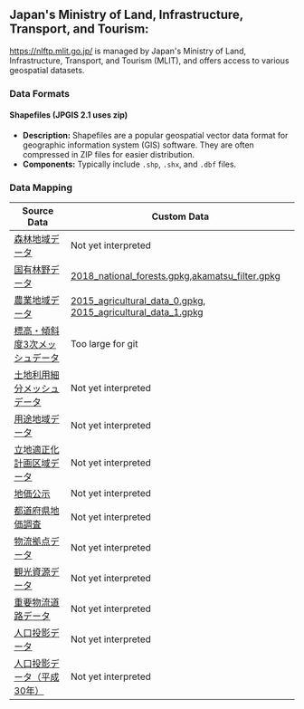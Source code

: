 ## Japan's Ministry of Land, Infrastructure, Transport, and Tourism: 
https://nlftp.mlit.go.jp/ is managed by Japan's Ministry of Land, Infrastructure, Transport, and Tourism (MLIT), and offers access to various geospatial datasets.

### Data Formats

#### Shapefiles (JPGIS 2.1 uses zip)

- **Description:** Shapefiles are a popular geospatial vector data format for geographic information system (GIS) software. They are often compressed in ZIP files for easier distribution.
- **Components:** Typically include `.shp`, `.shx`, and `.dbf` files.

### Data Mapping

| Source Data                                                                           | Custom Data                                                                                                                                                                                                                            |
|---------------------------------------------------------------------------------------|----------------------------------------------------------------------------------------------------------------------------------------------------------------------------------------------------------------------------------------|
| [森林地域データ](https://nlftp.mlit.go.jp/ksj/index.html)                                    | Not yet interpreted                                                                                                                                                                                                                    |
| [国有林野データ](https://nlftp.mlit.go.jp/ksj/gml/datalist/KsjTmplt-A13-2015.html)           | [2018_national_forests.gpkg](..%2F..%2Fmain%2Fdata%2Fcustom_data%2Fforest_data%2F2018_national_forests.gpkg),[akamatsu_filter.gpkg](..%2F..%2Fmain%2Fdata%2Fcustom_data%2Fforest_data%2Fakamatsu_filter.gpkg)                          |
| [農業地域データ](https://nlftp.mlit.go.jp/ksj/gml/datalist/KsjTmplt-A12.html)                | [2015_agricultural_data_0.gpkg](..%2F..%2Fmain%2Fdata%2Fcustom_data%2Fforest_data%2F2015_agricultural_data_0.gpkg), [2015_agricultural_data_1.gpkg](..%2F..%2Fmain%2Fdata%2Fcustom_data%2Fforest_data%2F2015_agricultural_data_1.gpkg) |
| [標高・傾斜度3次メッシュデータ](https://nlftp.mlit.go.jp/ksj/gml/datalist/KsjTmplt-G04-a.html)      | Too large for git                                                                                                                                                                                                                      |
| [土地利用細分メッシュデータ](https://nlftp.mlit.go.jp/ksj/gml/datalist/KsjTmplt-L03-b-2021.html)   | Not yet interpreted                                                                                                                                                                                                                    |
| [用途地域データ](https://nlftp.mlit.go.jp/ksj/gml/datalist/KsjTmplt-A29-2019.html)           | Not yet interpreted                                                                                                                                                                                                                    |
| [立地適正化計画区域データ](https://nlftp.mlit.go.jp/ksj/gml/datalist/KsjTmplt-A50-2020.html)      | Not yet interpreted                                                                                                                                                                                                                    |
| [地価公示](https://nlftp.mlit.go.jp/ksj/gml/datalist/KsjTmplt-L01-2024.html)              | Not yet interpreted                                                                                                                                                                                                                    |
| [都道府県地価調査](https://nlftp.mlit.go.jp/ksj/gml/datalist/KsjTmplt-L02-2023.html)          | Not yet interpreted                                                                                                                                                                                                                    |
| [物流拠点データ](https://nlftp.mlit.go.jp/ksj/gml/datalist/KsjTmplt-P31.html)                | Not yet interpreted                                                                                                                                                                                                                    |
| [観光資源データ](https://nlftp.mlit.go.jp/ksj/gml/datalist/KsjTmplt-P12-2014.html)           | Not yet interpreted                                                                                                                                                                                                                    |
| [重要物流道路データ](https://nlftp.mlit.go.jp/ksj/gml/datalist/KsjTmplt-N12-2021.html)         | Not yet interpreted                                                                                                                                                                                                                    |
| [人口投影データ](https://nlftp.mlit.go.jp/ksj/gml/datalist/KsjTmplt-mesh1000.html)           | Not yet interpreted                                                                                                                                                                                                                    |
| [人口投影データ（平成30年）](https://nlftp.mlit.go.jp/ksj/gml/datalist/KsjTmplt-mesh1000h30.html) | Not yet interpreted                                                                                                                                                                                                                    |



